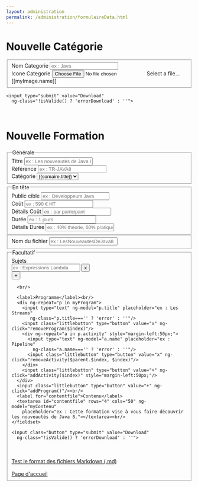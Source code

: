 ```yaml
---
layout: administration
permalink: /administration/formulaireData.html
---
```


<div class="formulaireData" ng-app="administration">
  <h1>Nouvelle Catégorie</h1>
  <form ng-submit="downloadCategory()" ng-controller="formulaireCategory">
    <fieldset>
      <label for="name" >Nom Categorie</label>
      <input id="name" type="text" ng-model="myTitle"
        placeholder="ex : Java" ng-class="myTitle==='' ? 'error' : ''"/><br/>
      <div class="input-file-container">
        <label for="my-file">Icone Categorie</label>
    		<input class="input-file" id="my-file" type="file" onchange="angular.element(this).scope().setFile(this)" />
    		<label ng-if="myImage.name===undefined" for="my-file"
          class="input-file-trigger error" tabindex="0">Select a file...</label>
    		<label ng-if="myImage.name!==undefined" for="my-file"
          class="input-file-trigger completed" tabindex="0">[[myImage.name]]</label>
    	</div>
    </fieldset>

    <input type="submit" value="Download"
      ng-class="!isValide() ? 'errorDownload' : ''">
  </form>

  <br/>
  <h1>Nouvelle Formation</h1>
  <form ng-submit="downloadTraining()" ng-controller="formulaireTraining">
    <fieldset>
      <legend>Générale</legend>
      <label for="title">Titre</label>
      <input id="title" type="text" ng-model="myTitle"
        placeholder="ex : Les nouveautés de Java 8" ng-class="myTitle==='' ? 'error' : ''"/><br/>
      <label for="ref">Référence</label>
      <input id="ref" type="text" ng-model="myRef" placeholder="ex : TR-JAVA8"
         ng-class="myRef==='' ? 'error' : ''"/><br/>
      <label for="category">Catégorie</label>
      <select id="category" ng-model="myCategorie" ng-class="myCategorie==='' ? 'error' : ''">
      {% for somaire in site.pages %}
        {% if somaire.layout == 'sommaire' %}
          {% if somaire.title %}
            {% if somaire.node %}
              <option value="{{somaire.node}}">{{somaire.title}}</option>
            {% endif %}
          {% endif %}
        {% endif %}
      {% endfor %}
      </select><br/>
    </fieldset>
    <fieldset>
      <legend>En tête</legend>
      <label for="public">Public cible</label>
      <input id="public" type="text" ng-model="myPublic"
        placeholder="ex : Développeurs Java" ng-class="myPublic==='' ? 'error' : ''"/><br/>
      <label for="cost">Coût</label>
      <input id="cost" type="text" ng-model="myCost"
        placeholder="ex : 590 € HT" ng-class="myCost==='' ? 'error' : ''"/><br/>
      <label for="detailcost">Détails Coût</label>
      <input id="detailcost" type="text" ng-model="myCostDescription" placeholder="ex : par participant"/><br/>
      <label for="duration">Durée</label>
      <input id="duration" type="text" ng-model="myDuration"
        placeholder="ex : 1 jours" ng-class="myDuration==='' ? 'error' : ''"/><br/>
      <label for="durationdetail">Détails Durée</label>
      <input id="durationdetail" type="text" ng-model="myDurationDescription" placeholder="ex : 40% théorie, 60% pratique"/><br/>
    </fieldset>
    <fieldset>
      <label for="namefile">Nom du fichier</label>
      <input id="namefile" type="text" ng-model="myName" placeholder="ex : LesNouveautesDeJava8"/><br/>
    </fieldset>
    <fieldset>
      <legend>Facultatif</legend>
      <label>Sujets</label><br/>
      <div ng-repeat="s in mySubject">
        <input type="text" ng-model="s.subject"
          placeholder="ex : Expressions Lambda" ng-class="s.subject==='' ? 'error' : ''"/>
        <input class="littlebutton" type="button" value="x" ng-click="removeSubject($index)"/>
      </div>
      <input class="littlebutton" type="button" value="+" ng-click="addSubject()"/>

      <br/>

      <label>Programme</label><br/>
      <div ng-repeat="p in myProgram">
        <input type="text" ng-model="p.title" placeholder="ex : Les Streams"
           ng-class="p.title==='' ? 'error' : ''"/>
        <input class="littlebutton" type="button" value="x" ng-click="removeProgram($index)"/>
        <div ng-repeat="a in p.activity" style="margin-left:50px;">
          <input type="text" ng-model="a.name" placeholder="ex : Pipeline"
            ng-class="a.name==='' ? 'error' : ''"/>
          <input class="littlebutton" type="button" value="x" ng-click="removeActivity($parent.$index, $index)"/>
        </div>
        <input class="littlebutton" type="button" value="+" ng-click="addActivity($index)" style="margin-left:50px;"/>
      </div>
      <input class="littlebutton" type="button" value="+" ng-click="addProgram()"/><br/>
      <label for="contentfile">Contenu</label>
      <textarea id="contentfile" rows="4" cols="50" ng-model="myContenu"
        placeholder="ex : Cette formation vise à vous faire découvrir les nouveautés de Java 8."></textarea><br/>
    </fieldset>

    <input class="button" type="submit" value="Download"
      ng-class="!isValide() ? 'errorDownload' : ''">
  </form>

  <br/>
  <br/>
  <a href="{{ '/administration/errorFormat.html' | prepend: site.baseurl }}">Test le format des fichiers Markdown (.md)</a>
  <br/>
  <br/>
  <a href="{{ site.url }}/{{ site.baseurl }}">Page d'accueil</a>


  <script src="http://ajax.googleapis.com/ajax/libs/angularjs/1.4.9/angular.min.js"></script>
  <script src="../js/app.js"></script>
</div>
